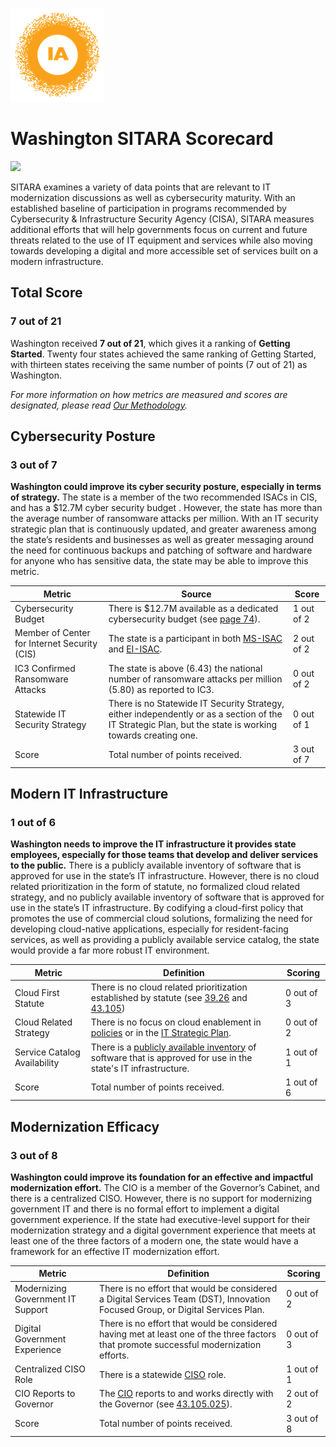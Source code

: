 ![image](https://github.com/internetassociation/SITARA/blob/main/Assets/IA_Mark.png)

# Washington SITARA Scorecard

<img src="https://upload.wikimedia.org/wikipedia/commons/thumb/5/54/Flag_of_Washington.svg/640px-Flag_of_Washington.svg.png" width="100" />

SITARA examines a variety of data points that are relevant to IT modernization discussions as well as cybersecurity maturity. With an established baseline of participation in programs recommended by Cybersecurity & Infrastructure Security Agency (CISA), SITARA measures additional efforts that will help governments focus on current and future threats related to the use of IT equipment and services while also moving towards developing a digital and more accessible set of services built on a modern infrastructure.

## Total Score

### 7 out of 21

Washington received **7 out of 21**, which gives it a ranking of **Getting Started**. Twenty four states achieved the same ranking of Getting Started, with thirteen states receiving the same number of points (7 out of 21) as Washington.

*For more information on how metrics are measured and scores are designated, please read [Our Methodology](https://github.com/internetassociation/SITARA/blob/main/Data/Individual-Data/Our-Methodology.md).*

## Cybersecurity Posture

### 3 out of 7

**Washington could improve its cyber security posture, especially in terms of strategy.** The state is a member of the two recommended ISACs in CIS, and has a $12.7M cyber security budget . However, the state has more than the average number of ransomware attacks per million. With an IT security strategic plan that is continuously updated, and greater awareness among the state’s residents and businesses as well as greater messaging around the need for continuous backups and patching of software and hardware for anyone who has sensitive data, the state may be able to improve this metric.

Metric | Source | Score
--- | --- | ---
Cybersecurity Budget | There is $12.7M available as a dedicated cybersecurity budget (see [page 74](http://lawfilesext.leg.wa.gov/biennium/2019-20/Pdf/Bills/Session%20Laws/House/1109-S.SL.pdf?q=20201101111706)). | 1 out of 2
Member of Center for Internet Security (CIS) | The state is a participant in both [MS-ISAC](https://www.cisecurity.org/partners-state-government/) and [EI-ISAC](https://www.cisecurity.org/ei-isac/partners-ei-isac/). | 2 out of 2
IC3 Confirmed Ransomware Attacks | The state is above (6.43) the national number of ransomware attacks per million (5.80) as reported to IC3. | 0 out of 2
Statewide IT Security Strategy | There is no Statewide IT Security Strategy, either independently or as a section of the IT Strategic Plan, but the state is working towards creating one. | 0 out of 1
Score | Total number of points received. | 3 out of 7

## Modern IT Infrastructure

### 1 out of 6

**Washington needs to improve the IT infrastructure it provides state employees, especially for those teams that develop and deliver services to the public.** There is a publicly available inventory of software that is approved for use in the state’s IT infrastructure. However, there is no cloud related prioritization in the form of statute, no formalized cloud related strategy, and no publicly available inventory of software that is approved for use in the state’s IT infrastructure. By codifying a cloud-first policy that promotes the use of commercial cloud solutions, formalizing the need for developing cloud-native applications, especially for resident-facing services, as well as providing a publicly available service catalog, the state would provide a far more robust IT environment.

Metric | Definition | Scoring
--- | --- | ---
Cloud First Statute | There is no cloud related prioritization established by statute (see [39.26](https://app.leg.wa.gov/RCW/default.aspx?cite=39.26) and [43.105](https://app.leg.wa.gov/RCW/default.aspx?cite=43.105)) | 0 out of 3
Cloud Related Strategy | There is no focus on cloud enablement in [policies](https://ocio.wa.gov/policies) or in the [IT Strategic Plan](https://ocio.wa.gov/strategy). | 0 out of 2
Service Catalog Availability | There is a [publicly available inventory](https://watech.wa.gov/services) of software that is approved for use in the state's IT infrastructure. | 1 out of 1
Score | Total number of points received. | 1 out of 6

## Modernization Efficacy

### 3 out of 8

**Washington could improve its foundation for an effective and impactful modernization effort.** The CIO is a member of the Governor’s Cabinet, and there is a centralized CISO. However, there is no support for modernizing government IT and there is no formal effort to implement a digital government experience. If the state had executive-level support for their modernization strategy and a digital government experience that meets at least one of the three factors of a modern one, the state would have a framework for an effective IT modernization effort.

Metric | Definition | Scoring
--- | --- | ---
Modernizing Government IT Support | There is no effort that would be considered a Digital Services Team (DST), Innovation Focused Group, or Digital Services Plan. | 0 out of 2
Digital Government Experience | There is no effort that would be considered having met at least one of the three factors that promote successful modernization efforts. | 0 out of 3
Centralized CISO Role  | There is a statewide [CISO](https://cybersecurity.wa.gov/about-us) role. | 1 out of 1
CIO Reports to Governor | The [CIO](https://ocio.wa.gov/about-ocio/who-we-are) reports to and works directly with the Governor (see [43.105.025](https://app.leg.wa.gov/RCW/default.aspx?cite=43.105.025)). | 2 out of 2
Score | Total number of points received. | 3 out of 8